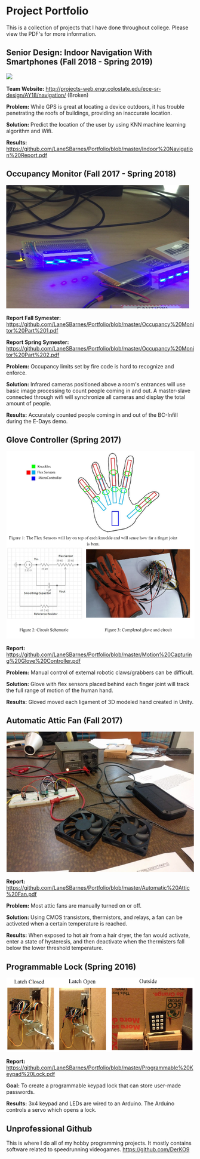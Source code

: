 # Project Portfolio
This is a collection of projects that I have done throughout college. Please view the PDF's for more information.

## Senior Design: Indoor Navigation With Smartphones (Fall 2018 - Spring 2019)
![ ](https://github.com/LaneSBarnes/Portfolio/blob/master/Pictures/RoverTurningCorner.gif)

**Team Website:** http://projects-web.engr.colostate.edu/ece-sr-design/AY18/navigation/ (Broken)

**Problem:** While GPS is great at locating a device outdoors, it has trouble penetrating the roofs of buildings, providing an inaccurate location.

**Solution:** Predict the location of the user by using KNN machine learning algorithm and Wifi.

**Results:** https://github.com/LaneSBarnes/Portfolio/blob/master/Indoor%20Navigation%20Report.pdf


## Occupancy Monitor (Fall 2017 - Spring 2018)

![ ](https://github.com/LaneSBarnes/Portfolio/blob/master/Pictures/OccupancyMonitorDevices.png)

**Report Fall Symester:** https://github.com/LaneSBarnes/Portfolio/blob/master/Occupancy%20Monitor%20Part%201.pdf

**Report Spring Symester:** https://github.com/LaneSBarnes/Portfolio/blob/master/Occupancy%20Monitor%20Part%202.pdf

**Problem:** Occupancy limits set by fire code is hard to recognize and enforce.

**Solution:** Infrared cameras positioned above a room's entrances will use basic image processing to count people coming in and out. A master-slave connected through wifi will synchronize all cameras and display the total amount of people.

**Results:** Accurately counted people coming in and out of the BC-Infill during the E-Days demo.


## Glove Controller (Spring 2017)

![ ](https://github.com/LaneSBarnes/Portfolio/blob/master/Pictures/GloveFigures.png)

**Report:** https://github.com/LaneSBarnes/Portfolio/blob/master/Motion%20Capturing%20Glove%20Controller.pdf

**Problem:** Manual control of external robotic claws/grabbers can be difficult.

**Solution:** Glove with flex sensors placed behind each finger joint will track the full range of motion of the human hand.

**Results:** Gloved moved each ligament of 3D modeled hand created in Unity.


## Automatic Attic Fan (Fall 2017)

![ ](https://github.com/LaneSBarnes/Portfolio/blob/master/Pictures/AtticFan.PNG)

**Report:** https://github.com/LaneSBarnes/Portfolio/blob/master/Automatic%20Attic%20Fan.pdf

**Problem:** Most attic fans are manually turned on or off.

**Solution:** Using CMOS transistors, thermistors, and relays, a fan can be activeted when a certain temperature is reached.

**Results:** When exposed to hot air from a hair dryer, the fan would activate, enter a state of hysteresis, and then deactivate when the thermisters fall below the lower threshold temperature.


## Programmable Lock (Spring 2016)

![ ](https://github.com/LaneSBarnes/Portfolio/blob/master/Pictures/ProgrammableLockFigures.png)

**Report:** https://github.com/LaneSBarnes/Portfolio/blob/master/Programmable%20Keypad%20Lock.pdf

**Goal:** To create a programmable keypad lock that can store user-made passwords.

**Results:** 3x4 keypad and LEDs are wired to an Arduino. The Arduino controls a servo which opens a lock.


## Unprofessional Github

This is where I do all of my hobby programming projects. It mostly contains software related to speedrunning videogames.
https://github.com/DerKO9

